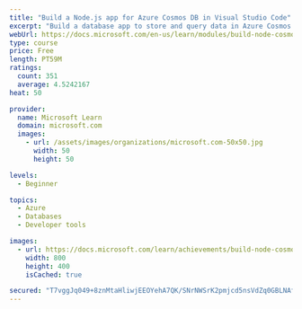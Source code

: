 ```yaml
---
title: "Build a Node.js app for Azure Cosmos DB in Visual Studio Code"
excerpt: "Build a database app to store and query data in Azure Cosmos DB by using Visual Studio Code, Node.js and JavaScript."
webUrl: https://docs.microsoft.com/en-us/learn/modules/build-node-cosmos-app-vscode/
type: course
price: Free
length: PT59M
ratings:
  count: 351
  average: 4.5242167
heat: 50

provider:
  name: Microsoft Learn
  domain: microsoft.com
  images:
    - url: /assets/images/organizations/microsoft.com-50x50.jpg
      width: 50
      height: 50

levels:
  - Beginner

topics:
  - Azure
  - Databases
  - Developer tools

images:
  - url: https://docs.microsoft.com/learn/achievements/build-node-cosmos-app-vscode-social.png
    width: 800
    height: 400
    isCached: true

secured: "T7vggJq049+8znMtaHliwjEEOYehA7QK/SNrNWSrK2pmjcd5nsVdZq0GBLNAfLjFkTzoK4MqSsGxbP6qYnlS058CogxN2BAhXi70RRaBluVZmgyxC+GFsxF/EfiEVTA3jv18Qy2MAo6lRQArZKIRIrIftdgomEWpQ4IdIrk//Av/Qg+M7D4yeG58SL2OuDDoDYxGG8ifjlDcotVycJg6vLX/saeaQxzDwE19m2DwcXkcB38bM1lnrsvOIqhf9webRDUwrGEaw00Mcp5RRV9dF2NY68RFp6aoDn89C/P5QkgWEv1fNMtc5We0mDDyUUt0pxAGJD6KVgIiaS0pXtNfnOFIguPa3iDqe0bvPjp1wmiXs07lQwiAQKt8LDo8/c/bBcRAHAUyy4u1TwlVDWoJVS/0VaTheXIWASjoHfQiJqs=;oSyZ/cnjCGw2ZGdNYoXoGg=="
---
```


